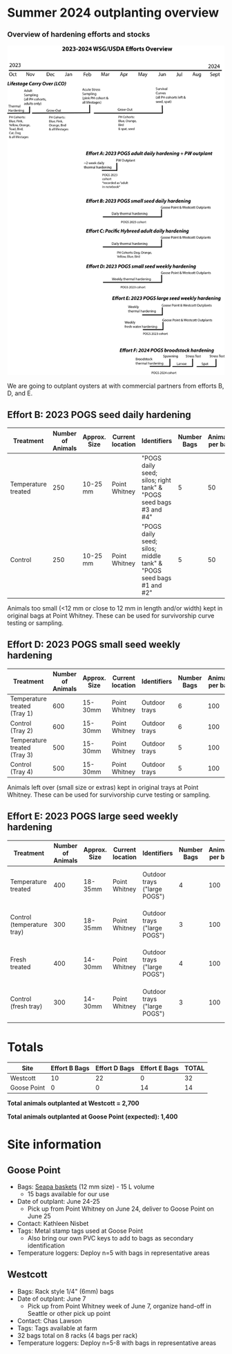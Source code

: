 # Summer 2024 outplanting overview 

### Overview of hardening efforts and stocks 

![](https://github.com/RobertsLab/project-gigas-conditioning/blob/main/overview.png?raw=true)

We are going to outplant oysters at with commercial partners from efforts B, D, and E.  

## Effort B: 2023 POGS seed daily hardening

| Treatment           | Number of Animals | Approx. Size | Current location | Identifiers                                                              | Number Bags | Animals per bag | Outplant location | Notes                                  |
|---------------------|-------------------|--------------|------------------|--------------------------------------------------------------------------|-------------|-----------------|-------------------|----------------------------------------|
| Temperature treated | 250               | 10-25 mm     | Point Whitney    | "POGS daily seed; silos; right tank" &amp; "POGS seed bags   #3 and #4"  | 5           | 50             | Westcott          | Size >12 mm |
| Control             | 250               | 10-25 mm     | Point Whitney    | "POGS daily seed; silos; middle tank" &amp; "POGS seed   bags #1 and #2" | 5           | 50             | Westcott          | Size >12 mm |

Animals too small (<12 mm or close to 12 mm in length and/or width) kept in original bags at Point Whitney. These can be used for survivorship curve testing or sampling.  

## Effort D: 2023 POGS small seed weekly hardening

| Treatment           | Number of Animals | Approx. Size | Current location | Identifiers    | Number Bags | Animals per bag | Outplant location | Notes                                  |
|---------------------|-------------------|--------------|------------------|----------------|-------------|-----------------|-------------------|----------------------------------------|
| Temperature treated (Tray 1) | 600               | 15-30mm      | Point Whitney    | Outdoor trays  | 6           | 100             | Westcott          |  |
| Control (Tray 2)             | 600               | 15-30mm      | Point Whitney    | Outdoor trays  | 6           | 100             | Westcott          |  |
| Temperature treated (Tray 3) | 500               | 15-30mm      | Point Whitney    | Outdoor trays  | 5           | 100             | Westcott       |      |
| Control (Tray 4)             | 500               | 15-30mm      | Point Whitney    | Outdoor trays  | 5           | 100             | Westcott       |      |

Animals left over (small size or extras) kept in original trays at Point Whitney. These can be used for survivorship curve testing or sampling. 

## Effort E: 2023 POGS large seed weekly hardening

| Treatment                  | Number of Animals | Approx. Size | Current location | Identifiers                  | Number Bags | Animals per bag | Outplant location | Notes                                  |
|----------------------------|-------------------|--------------|------------------|------------------------------|-------------|-----------------|-------------------|----------------------------------------|
| Temperature treated        | 400               | 18-35mm      | Point Whitney    | Outdoor trays ("large POGS") | 4           | 100             | Goose Point          | Can increase density if more available |
| Control (temperature tray) | 300               | 18-35mm      | Point Whitney    | Outdoor trays ("large POGS") | 3           | 100             | Goose Point          | Can increase density if more available |
| Fresh treated              | 400               | 14-30mm      | Point Whitney    | Outdoor trays ("large POGS") | 4           | 100             | Goose Point          | Can increase density if more available |
| Control (fresh tray)       | 300               | 14-30mm      | Point Whitney    | Outdoor trays ("large POGS") | 3           | 100             | Goose Point          | Can increase density if more available |

# Totals 

| Site        | Effort B Bags | Effort D Bags | Effort E Bags | TOTAL |
|-------------|---------------|---------------|---------------|-------|
| Westcott    | 10             | 22            | 0            | 32    |
| Goose Point | 0             | 0            | 14             | 14    |

**Total animals outplanted at Westcott = 2,700**

**Total animals outplanted at Goose Point (expected): 1,400**  

# Site information 

## Goose Point 

- Bags: [Seapa baskets](https://seapausa.com/oyster-baskets/#15L) (12 mm size) - 15 L volume
	- 15 bags available for our use 
- Date of outplant: June 24-25
	- Pick up from Point Whitney on June 24, deliver to Goose Point on June 25 
- Contact: Kathleen Nisbet 
- Tags: Metal stamp tags used at Goose Point
	- Also bring our own PVC keys to add to bags as secondary identification
- Temperature loggers: Deploy n=5 with bags in representative areas 

## Westcott 

- Bags: Rack style 1/4" (6mm) bags
- Date of outplant: June 7
	- Pick up from Point Whitney week of June 7, organize hand-off in Seattle or other pick up point
- Contact: Chas Lawson
- Tags: Tags available at farm
- 32 bags total on 8 racks (4 bags per rack) 
- Temperature loggers: Deploy n=5-8 with bags in representative areas 

